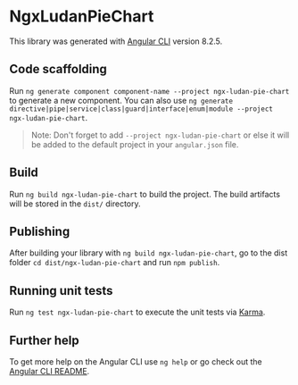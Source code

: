 # NgxLudanPieChart

This library was generated with [Angular CLI](https://github.com/angular/angular-cli) version 8.2.5.

## Code scaffolding

Run `ng generate component component-name --project ngx-ludan-pie-chart` to generate a new component. You can also use `ng generate directive|pipe|service|class|guard|interface|enum|module --project ngx-ludan-pie-chart`.
> Note: Don't forget to add `--project ngx-ludan-pie-chart` or else it will be added to the default project in your `angular.json` file. 

## Build

Run `ng build ngx-ludan-pie-chart` to build the project. The build artifacts will be stored in the `dist/` directory.

## Publishing

After building your library with `ng build ngx-ludan-pie-chart`, go to the dist folder `cd dist/ngx-ludan-pie-chart` and run `npm publish`.

## Running unit tests

Run `ng test ngx-ludan-pie-chart` to execute the unit tests via [Karma](https://karma-runner.github.io).

## Further help

To get more help on the Angular CLI use `ng help` or go check out the [Angular CLI README](https://github.com/angular/angular-cli/blob/master/README.md).
